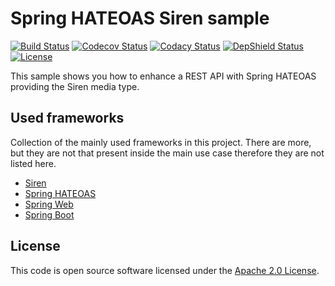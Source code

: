 # Spring HATEOAS Siren sample
[![Build Status](https://travis-ci.org/ingogriebsch/sample-spring-hateoas-siren.svg?token=Ut17SCedR6i55pJZj7Qa&branch=master)](https://travis-ci.org/ingogriebsch/sample-spring-hateoas-siren)
[![Codecov Status](https://codecov.io/gh/ingogriebsch/sample-spring-hateoas-siren/branch/master/graph/badge.svg)](https://codecov.io/gh/ingogriebsch/sample-spring-hateoas-siren)
[![Codacy Status](https://api.codacy.com/project/badge/Grade/19e9eecec72846cfbff047bed2dff18b)](https://app.codacy.com/app/ingo.griebsch/sample-spring-hateoas-siren?utm_source=github.com&utm_medium=referral&utm_content=ingogriebsch/sample-spring-hateoas-siren&utm_campaign=Badge_Grade_Dashboard)
[![DepShield Status](https://depshield.sonatype.org/badges/ingogriebsch/sample-spring-hateoas-siren/depshield.svg)](https://depshield.github.io)
[![License](http://img.shields.io/:license-apache-blue.svg)](http://www.apache.org/licenses/LICENSE-2.0.html)

This sample shows you how to enhance a REST API with Spring HATEOAS providing the Siren media type.

## Used frameworks
Collection of the mainly used frameworks in this project. There are more, but they are not that present inside the main use case therefore they are not listed here.

*   [Siren](https://github.com/kevinswiber/siren)
*   [Spring HATEOAS](https://docs.spring.io/spring-hateoas/docs/1.0.0.BUILD-SNAPSHOT/reference/html/)
*   [Spring Web](https://docs.spring.io/spring/docs/5.2.0.BUILD-SNAPSHOT/spring-framework-reference/web.html#spring-web)
*   [Spring Boot](https://docs.spring.io/spring-boot/docs/2.2.0.BUILD-SNAPSHOT/reference/htmlsingle)

## License
This code is open source software licensed under the [Apache 2.0 License](https://www.apache.org/licenses/LICENSE-2.0.html).
